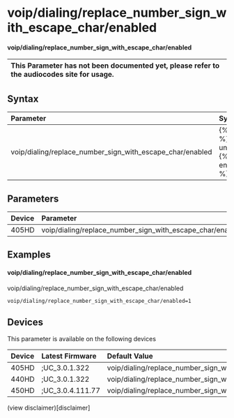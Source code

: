 ﻿---
description: voip/dialing/replace_number_sign_with_escape_char/enabled
search:
    keywords: ['voip','dialing','replace_number_sign_with_escape_char','enabled']
---

# voip/dialing/replace_number_sign_with_escape_char/enabled

#### voip/dialing/replace_number_sign_with_escape_char/enabled


| This Parameter has not been documented yet, please refer to the audiocodes site for usage.  |
| :--- |

## Syntax
| Parameter | Syntax |
| :--- | :--- |
|voip/dialing/replace_number_sign_with_escape_char/enabled | {% raw %} undefined {% endraw %} |

## Parameters
|Device|Parameter|value|Description|
|:---|:---|:---|:---|
| 405HD | voip/dialing/replace_number_sign_with_escape_char/enabled |  |  |

## Examples
#### voip/dialing/replace_number_sign_with_escape_char/enabled

voip/dialing/replace_number_sign_with_escape_char/enabled

```
voip/dialing/replace_number_sign_with_escape_char/enabled=1
```

## Devices
This parameter is available on the following devices

| Device | Latest Firmware | Default Value |
|:---|:---|:---|
| 405HD | ;UC_3.0.1.322 | voip/dialing/replace_number_sign_with_escape_char/enabled=1 
| 440HD | ;UC_3.0.1.322 | voip/dialing/replace_number_sign_with_escape_char/enabled=1 
| 450HD | ;UC_3.0.4.111.77 | voip/dialing/replace_number_sign_with_escape_char/enabled=1 

(view disclaimer)[disclaimer]
